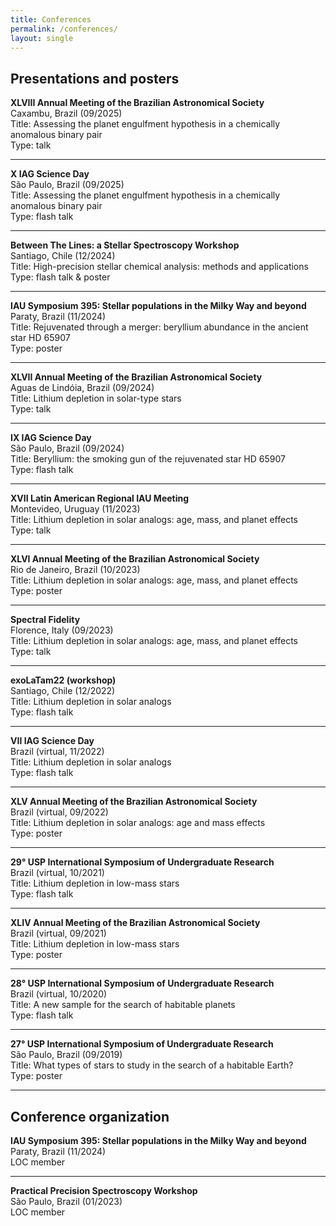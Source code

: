 ```yaml
---
title: Conferences
permalink: /conferences/
layout: single
---
```


## Presentations and posters  
**XLVIII Annual Meeting of the Brazilian Astronomical Society**   
Caxambu, Brazil (09/2025)  
Title: Assessing the planet engulfment hypothesis in a chemically anomalous binary pair  
Type: talk

---

**X IAG Science Day**  
São Paulo, Brazil (09/2025)  
Title: Assessing the planet engulfment hypothesis in a chemically anomalous binary pair  
Type: flash talk

---

**Between The Lines: a Stellar Spectroscopy Workshop**  
Santiago, Chile (12/2024)  
Title: High-precision stellar chemical analysis: methods and applications  
Type: flash talk & poster

---

**IAU Symposium 395: Stellar populations in the Milky Way and beyond**  
Paraty, Brazil (11/2024)  
Title: Rejuvenated through a merger: beryllium abundance in the ancient star HD 65907  
Type: poster

---

**XLVII Annual Meeting of the Brazilian Astronomical Society**  
Aguas de Lindóia, Brazil (09/2024)  
Title: Lithium depletion in solar-type stars  
Type: talk

---

**IX IAG Science Day**  
São Paulo, Brazil (09/2024)  
Title: Beryllium: the smoking gun of the rejuvenated star HD 65907  
Type: flash talk

---

**XVII Latin American Regional IAU Meeting**  
Montevideo, Uruguay (11/2023)  
Title: Lithium depletion in solar analogs: age, mass, and planet effects  
Type: talk 

---

**XLVI Annual Meeting of the Brazilian Astronomical Society**  
Rio de Janeiro, Brazil (10/2023)  
Title: Lithium depletion in solar analogs: age, mass, and planet effects  
Type: poster

---

**Spectral Fidelity**  
Florence, Italy (09/2023)  
Title: Lithium depletion in solar analogs: age, mass, and planet effects  
Type: talk

---

**exoLaTam22 (workshop)**  
Santiago, Chile (12/2022)  
Title: Lithium depletion in solar analogs  
Type: flash talk

---

**VII IAG Science Day**  
Brazil (virtual, 11/2022)  
Title: Lithium depletion in solar analogs  
Type: flash talk

---

**XLV Annual Meeting of the Brazilian Astronomical Society**  
Brazil (virtual, 09/2022)  
Title: Lithium depletion in solar analogs: age and mass effects  
Type: poster

---

**29° USP International Symposium of Undergraduate Research**  
Brazil (virtual, 10/2021)  
Title: Lithium depletion in low-mass stars  
Type: flash talk

---

**XLIV Annual Meeting of the Brazilian Astronomical Society**  
Brazil (virtual, 09/2021)  
Title: Lithium depletion in low-mass stars  
Type: poster

---

**28° USP International Symposium of Undergraduate Research**  
Brazil (virtual, 10/2020)  
Title: A new sample for the search of habitable planets  
Type: flash talk

---

**27° USP International Symposium of Undergraduate Research**  
São Paulo, Brazil (09/2019)  
Title: What types of stars to study in the search of a habitable Earth?  
Type: poster

---

## Conference organization
**IAU Symposium 395: Stellar populations in the Milky Way and beyond**  
Paraty, Brazil (11/2024)  
LOC member

---

**Practical Precision Spectroscopy Workshop**  
São Paulo, Brazil (01/2023)  
LOC member
